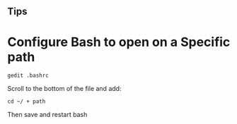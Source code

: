 ## Tips

# Configure Bash to open on a Specific path
```
gedit .bashrc
```
Scroll to the bottom of the file and add:
```
cd ~/ + path
```
Then save and restart bash
